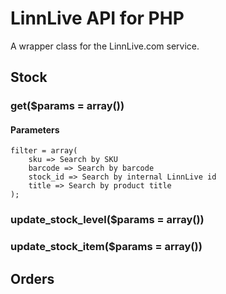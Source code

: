 LinnLive API for PHP
====================

A wrapper class for the LinnLive.com service.

Stock
---------
### get($params = array())
#### Parameters
	filter = array(
		sku => Search by SKU
		barcode => Search by barcode
		stock_id => Search by internal LinnLive id
		title => Search by product title
	);

### update_stock_level($params = array())

### update_stock_item($params = array())

Orders
---------